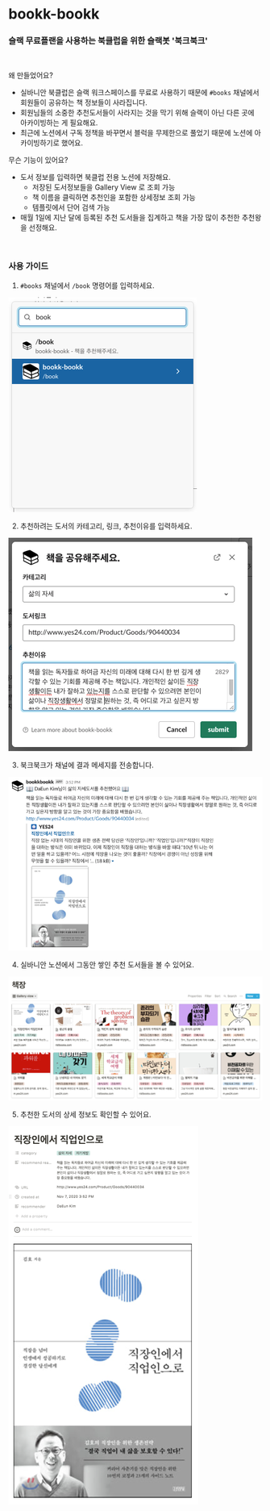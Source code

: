 # bookk-bookk

### 슬랙 무료플랜을 사용하는 북클럽을 위한 슬랙봇 '북크북크'

<br>

왜 만들었어요?

- 실바니안 북클럽은 슬랙 워크스페이스를 무료로 사용하기 때문에 `#books` 채널에서 회원들이 공유하는 책 정보들이 사라집니다.
- 회원님들의 소중한 추천도서들이 사라지는 것을 막기 위해 슬랙이 아닌 다른 곳에 아카이빙하는 게 필요해요.
- 최근에 노션에서 구독 정책을 바꾸면서 블럭을 무제한으로 풀었기 때문에 노션에 아카이빙하기로 했어요.

무슨 기능이 있어요?

- 도서 정보를 입력하면 북클럽 전용 노션에 저장해요.
    - 저장된 도서정보들을 Gallery View 로 조회 가능
    - 책 이름을 클릭하면 추천인을 포함한 상세정보 조회 가능
    - 템플릿에서 단어 검색 가능
- 매월 1일에 지난 달에 등록된 추천 도서들을 집계하고 책을 가장 많이 추천한 추천왕을 선정해요.

<br>

### 사용 가이드

1. `#books` 채널에서 `/book` 명령어를 입력하세요. <br>

![slack-command-example](./images/slack-command-example.png)

2. 추천하려는 도서의 카테고리, 링크, 추천이유를 입력하세요. <br>

![slack-dialog-example](./images/slack-dialog-example.png)

3. 북크북크가 채널에 결과 메세지를 전송합니다. <br>

![slack-result-example](./images/slack-result-example.png)

4. 실바니안 노션에서 그동안 쌓인 추천 도서들을 볼 수 있어요. <br>

![notion-list](./images/notion-list.png)

5. 추천한 도서의 상세 정보도 확인할 수 있어요. <br>

![notion-detail](./images/notion-detail.png)
